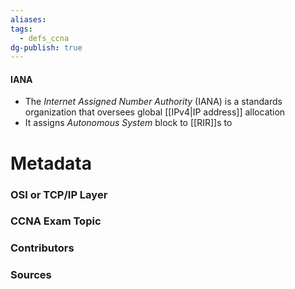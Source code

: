 ```yaml
---
aliases: 
tags:
  - defs_ccna
dg-publish: true
---
```

#### IANA
- The *Internet Assigned Number Authority* (IANA) is a standards organization that oversees global [[IPv4|IP address]] allocation
- It assigns *Autonomous System* block to [[RIR]]s to 





# Metadata
### OSI or TCP/IP Layer

### CCNA Exam Topic

### Contributors

### Sources


